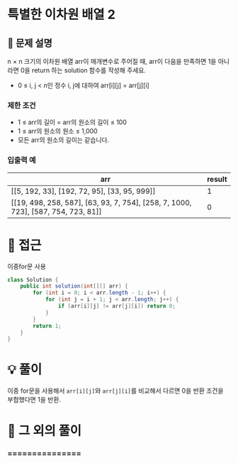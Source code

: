 # 특별한 이차원 배열 2

## 📌 문제 설명

n × n 크기의 이차원 배열 arr이 매개변수로 주어질 때, arr이 다음을 만족하면 1을 아니라면 0을 return 하는 solution 함수를 작성해 주세요.

- 0 ≤ i, j < n인 정수 i, j에 대하여 arr[i][j] = arr[j][i]

### 제한 조건

- 1 ≤ arr의 길이 = arr의 원소의 길이 ≤ 100
- 1 ≤ arr의 원소의 원소 ≤ 1,000
- 모든 arr의 원소의 길이는 같습니다.

### 입출력 예

| arr            | result |
| -------------- | ------ |
| [[5, 192, 33], [192, 72, 95], [33, 95, 999]] | 1      |
| [[19, 498, 258, 587], [63, 93, 7, 754], [258, 7, 1000, 723], [587, 754, 723, 81]] | 0      |

# 🧐 접근

이중for문 사용

```java
class Solution {
    public int solution(int[][] arr) {
        for (int i = 0; i < arr.length - 1; i++) {
            for (int j = i + 1; j < arr.length; j++) {
                if (arr[i][j] != arr[j][i]) return 0;
            }
        }
        return 1;
    }
}
```

# 💡 풀이

이중 for문을 사용해서 `arr[i][j]`와 `arr[j][i]`를 비교해서 다르면 0을 반환 조건을 부합했다면 1을 반환.

# 📘 그 외의 풀이

### ===============